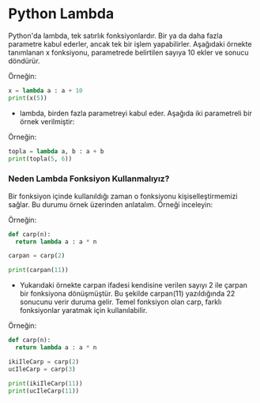 # Python Lambda
Python'da lambda, tek satırlık fonksiyonlardır. Bir ya da daha fazla parametre kabul ederler, ancak tek bir işlem yapabilirler. Aşağıdaki örnekte tanımlanan x fonksiyonu, parametrede belirtilen sayıya 10 ekler ve sonucu döndürür.

Örneğin:
```python
x = lambda a : a + 10
print(x(5))
```
- lambda, birden fazla parametreyi kabul eder. Aşağıda iki parametreli bir örnek verilmiştir:

Örneğin:
```python
topla = lambda a, b : a + b
print(topla(5, 6))
```
### Neden Lambda Fonksiyon Kullanmalıyız?
Bir fonksiyon içinde kullanıldığı zaman o fonksiyonu kişiselleştirmemizi sağlar. Bu durumu örnek üzerinden anlatalım. Örneği inceleyin:

Örneğin:
```python
def carp(n):
  return lambda a : a * n

carpan = carp(2)

print(carpan(11))
```
- Yukarıdaki örnekte carpan ifadesi kendisine verilen sayıyı 2 ile çarpan bir fonksiyona dönüşmüştür. Bu şekilde carpan(11) yazıldığında 22 sonucunu verir duruma gelir. Temel fonksiyon olan carp, farklı fonksiyonlar yaratmak için kullanılabilir.

Örneğin:
```python
def carp(n):
  return lambda a : a * n

ikiIleCarp = carp(2)
ucIleCarp = carp(3)

print(ikiIleCarp(11))
print(ucIleCarp(11))
```
